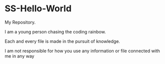 # SS-Hello-World
My Repository.

I am a young person chasing the coding rainbow.

Each and every file is made in the pursuit of knowledge.

I am not responsible for how you use any information or file connected with me in any way
